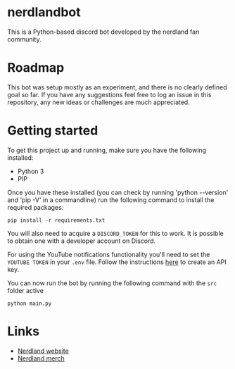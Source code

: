 # nerdlandbot
This is a Python-based discord bot developed by the nerdland fan community.

# Roadmap
This bot was setup mostly as an experiment, and there is no clearly defined goal so far.
If you have any suggestions feel free to log an issue in this repository, any new ideas or challenges are much appreciated.

# Getting started
To get this project up and running, make sure you have the following installed:
- Python 3
- PIP

Once you have these installed (you can check by running 'python --version' and 'pip -V' in a commandline) run the following command to install the required packages:
```
pip install -r requirements.txt
```

You will also need to acquire a `DISCORD_TOKEN` for this to work. It is possible to obtain one with a developer account on Discord.

For using the YouTube notifications functionality you'll need to set the `YOUTUBE TOKEN` in your `.env` file. Follow the instructions [here](https://developers.google.com/youtube/registering_an_application) to create an API key.

You can now run the bot by running the following command with the `src` folder active
```
python main.py
```

# Links
* [Nerdland website](https://nerdland.be)
* [Nerdland merch](https://www.mistert.be/nerdland)
